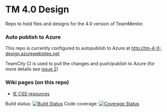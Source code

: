 TM 4.0 Design
=============

Repo to hold files and designs for the 4.0 version of TeamMentor.


### Auto publish to Azure

This repo is currently configured to autopublish to Azure at http://tm-4-0-design.azurewebsites.net

TeamCity CI is used to pull the changes and push/publish to Azure (for more details see [issue 2](https://github.com/TeamMentor/TM_4_0_Design/issues/2))

### Wiki pages (on this repo)

* [IE CSS resources](https://github.com/TeamMentor/TM_4_0_Design/wiki/IE-CSS-resources)


Build status: [![Build Status](https://travis-ci.org/TeamMentor/TM_4_0_Design.svg?branch=Issue_66_TopNav_Auth)](https://travis-ci.org/TeamMentor/TM_4_0_Design)
Code coverage: [![Coverage Status](https://coveralls.io/repos/TeamMentor/TM_4_0_Design/badge.png?branch=Issue_68_Library_Rendering)](https://coveralls.io/r/TeamMentor/TM_4_0_Design?branch=Issue_68_Library_Rendering)
